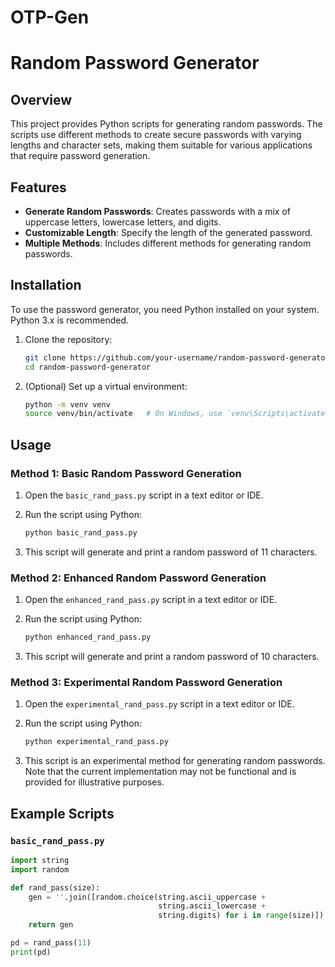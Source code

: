 # OTP-Gen
# Random Password Generator

## Overview

This project provides Python scripts for generating random passwords. The scripts use different methods to create secure passwords with varying lengths and character sets, making them suitable for various applications that require password generation.

## Features

- **Generate Random Passwords**: Creates passwords with a mix of uppercase letters, lowercase letters, and digits.
- **Customizable Length**: Specify the length of the generated password.
- **Multiple Methods**: Includes different methods for generating random passwords.

## Installation

To use the password generator, you need Python installed on your system. Python 3.x is recommended.

1. Clone the repository:

    ```bash
    git clone https://github.com/your-username/random-password-generator.git
    cd random-password-generator
    ```

2. (Optional) Set up a virtual environment:

    ```bash
    python -m venv venv
    source venv/bin/activate   # On Windows, use `venv\Scripts\activate`
    ```

## Usage

### Method 1: Basic Random Password Generation

1. Open the `basic_rand_pass.py` script in a text editor or IDE.

2. Run the script using Python:

    ```bash
    python basic_rand_pass.py
    ```

3. This script will generate and print a random password of 11 characters.

### Method 2: Enhanced Random Password Generation

1. Open the `enhanced_rand_pass.py` script in a text editor or IDE.

2. Run the script using Python:

    ```bash
    python enhanced_rand_pass.py
    ```

3. This script will generate and print a random password of 10 characters.

### Method 3: Experimental Random Password Generation

1. Open the `experimental_rand_pass.py` script in a text editor or IDE.

2. Run the script using Python:

    ```bash
    python experimental_rand_pass.py
    ```

3. This script is an experimental method for generating random passwords. Note that the current implementation may not be functional and is provided for illustrative purposes.

## Example Scripts

### `basic_rand_pass.py`

```python
import string
import random

def rand_pass(size):
    gen = ''.join([random.choice(string.ascii_uppercase +
                                 string.ascii_lowercase +
                                 string.digits) for i in range(size)])
    return gen

pd = rand_pass(11)
print(pd)

